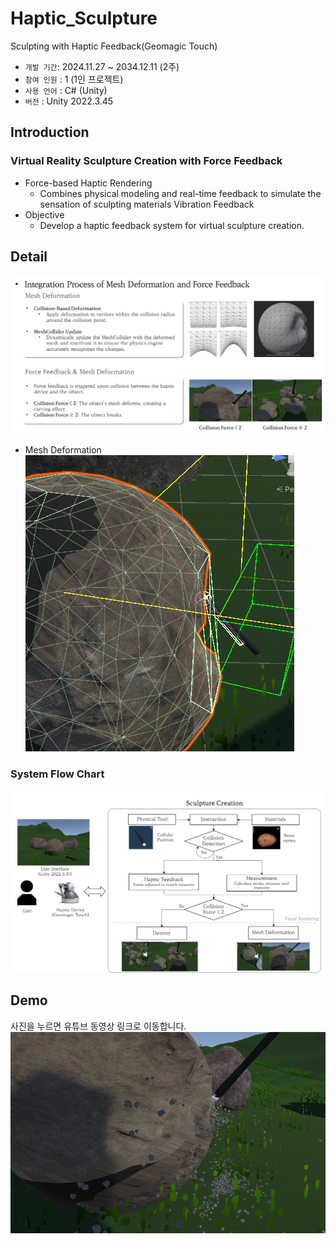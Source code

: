# Haptic_Sculpture
Sculpting with Haptic Feedback(Geomagic Touch)
- `개발 기간`: 2024.11.27 ~ 2034.12.11 (2주)
- `참여 인원` : 1 (1인 프로젝트)
- `사용 언어` : C# (Unity)
- `버전` : Unity 2022.3.45

## Introduction
### Virtual Reality Sculpture Creation with Force Feedback
- Force-based Haptic Rendering
  - Combines physical modeling and real-time feedback to simulate the sensation of sculpting materials Vibration Feedback
- Objective
  - Develop a haptic feedback system for virtual sculpture creation.
 
## Detail
![image](src/Detail.png)
-  Mesh Deformation
![image](src/Mesh.png)
### System Flow Chart
![image](src/flowChart.png)

## Demo
사진을 누르면 유튜브 동영상 링크로 이동합니다.
[![Haptics Demo](src/example.png)](https://www.youtube.com/watch?v=7E04WywpRg4)
